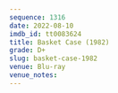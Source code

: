 ```yaml
---
sequence: 1316
date: 2022-08-10
imdb_id: tt0083624
title: Basket Case (1982)
grade: D+
slug: basket-case-1982
venue: Blu-ray
venue_notes:
---
```


